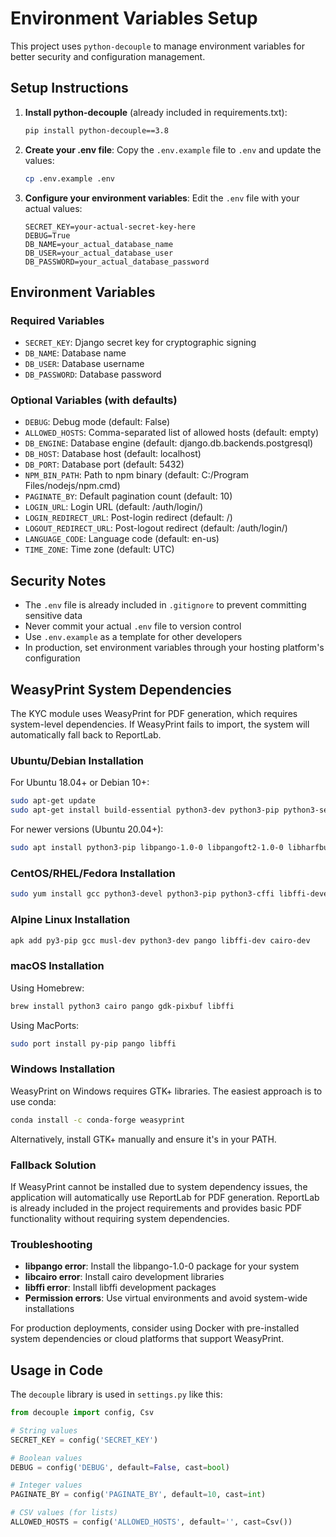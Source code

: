 # Environment Variables Setup

This project uses `python-decouple` to manage environment variables for better security and configuration management.

## Setup Instructions

1. **Install python-decouple** (already included in requirements.txt):
   ```bash
   pip install python-decouple==3.8
   ```

2. **Create your .env file**:
   Copy the `.env.example` file to `.env` and update the values:
   ```bash
   cp .env.example .env
   ```

3. **Configure your environment variables**:
   Edit the `.env` file with your actual values:
   ```env
   SECRET_KEY=your-actual-secret-key-here
   DEBUG=True
   DB_NAME=your_actual_database_name
   DB_USER=your_actual_database_user
   DB_PASSWORD=your_actual_database_password
   ```

## Environment Variables

### Required Variables
- `SECRET_KEY`: Django secret key for cryptographic signing
- `DB_NAME`: Database name
- `DB_USER`: Database username
- `DB_PASSWORD`: Database password

### Optional Variables (with defaults)
- `DEBUG`: Debug mode (default: False)
- `ALLOWED_HOSTS`: Comma-separated list of allowed hosts (default: empty)
- `DB_ENGINE`: Database engine (default: django.db.backends.postgresql)
- `DB_HOST`: Database host (default: localhost)
- `DB_PORT`: Database port (default: 5432)
- `NPM_BIN_PATH`: Path to npm binary (default: C:/Program Files/nodejs/npm.cmd)
- `PAGINATE_BY`: Default pagination count (default: 10)
- `LOGIN_URL`: Login URL (default: /auth/login/)
- `LOGIN_REDIRECT_URL`: Post-login redirect (default: /)
- `LOGOUT_REDIRECT_URL`: Post-logout redirect (default: /auth/login/)
- `LANGUAGE_CODE`: Language code (default: en-us)
- `TIME_ZONE`: Time zone (default: UTC)

## Security Notes

- The `.env` file is already included in `.gitignore` to prevent committing sensitive data
- Never commit your actual `.env` file to version control
- Use `.env.example` as a template for other developers
- In production, set environment variables through your hosting platform's configuration

## WeasyPrint System Dependencies

The KYC module uses WeasyPrint for PDF generation, which requires system-level dependencies. If WeasyPrint fails to import, the system will automatically fall back to ReportLab.

### Ubuntu/Debian Installation

For Ubuntu 18.04+ or Debian 10+:
```bash
sudo apt-get update
sudo apt-get install build-essential python3-dev python3-pip python3-setuptools python3-wheel python3-cffi libcairo2 libpango-1.0-0 libpangocairo-1.0-0 libgdk-pixbuf2.0-0 libffi-dev shared-mime-info
```

For newer versions (Ubuntu 20.04+):
```bash
sudo apt install python3-pip libpango-1.0-0 libpangoft2-1.0-0 libharfbuzz-subset0
```

### CentOS/RHEL/Fedora Installation

```bash
sudo yum install gcc python3-devel python3-pip python3-cffi libffi-devel cairo-devel pango-devel gdk-pixbuf2-devel
```

### Alpine Linux Installation

```bash
apk add py3-pip gcc musl-dev python3-dev pango libffi-dev cairo-dev
```

### macOS Installation

Using Homebrew:
```bash
brew install python3 cairo pango gdk-pixbuf libffi
```

Using MacPorts:
```bash
sudo port install py-pip pango libffi
```

### Windows Installation

WeasyPrint on Windows requires GTK+ libraries. The easiest approach is to use conda:
```bash
conda install -c conda-forge weasyprint
```

Alternatively, install GTK+ manually and ensure it's in your PATH.

### Fallback Solution

If WeasyPrint cannot be installed due to system dependency issues, the application will automatically use ReportLab for PDF generation. ReportLab is already included in the project requirements and provides basic PDF functionality without requiring system dependencies.

### Troubleshooting

- **libpango error**: Install the libpango-1.0-0 package for your system
- **libcairo error**: Install cairo development libraries
- **libffi error**: Install libffi development packages
- **Permission errors**: Use virtual environments and avoid system-wide installations

For production deployments, consider using Docker with pre-installed system dependencies or cloud platforms that support WeasyPrint.

## Usage in Code

The `decouple` library is used in `settings.py` like this:
```python
from decouple import config, Csv

# String values
SECRET_KEY = config('SECRET_KEY')

# Boolean values
DEBUG = config('DEBUG', default=False, cast=bool)

# Integer values
PAGINATE_BY = config('PAGINATE_BY', default=10, cast=int)

# CSV values (for lists)
ALLOWED_HOSTS = config('ALLOWED_HOSTS', default='', cast=Csv())
```